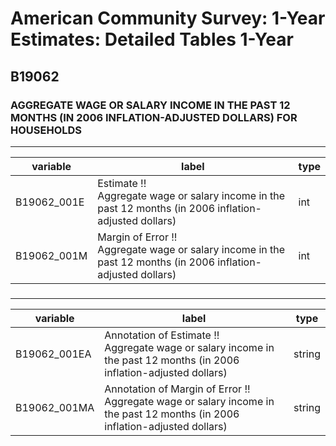 # American Community Survey: 1-Year Estimates: Detailed Tables 1-Year

## B19062

### AGGREGATE WAGE OR SALARY INCOME IN THE PAST 12 MONTHS (IN 2006 INFLATION-ADJUSTED DOLLARS) FOR HOUSEHOLDS

___

| variable | label | type |
| ----- | ----- | ----- |
| B19062_001E | Estimate !!<br>Aggregate wage or salary income in the past 12 months (in 2006 inflation-adjusted dollars) | int |
| B19062_001M | Margin of Error !!<br>Aggregate wage or salary income in the past 12 months (in 2006 inflation-adjusted dollars) | int |
### 

___

| variable | label | type |
| ----- | ----- | ----- |
| B19062_001EA | Annotation of Estimate !!<br>Aggregate wage or salary income in the past 12 months (in 2006 inflation-adjusted dollars) | string |
| B19062_001MA | Annotation of Margin of Error !!<br>Aggregate wage or salary income in the past 12 months (in 2006 inflation-adjusted dollars) | string |

